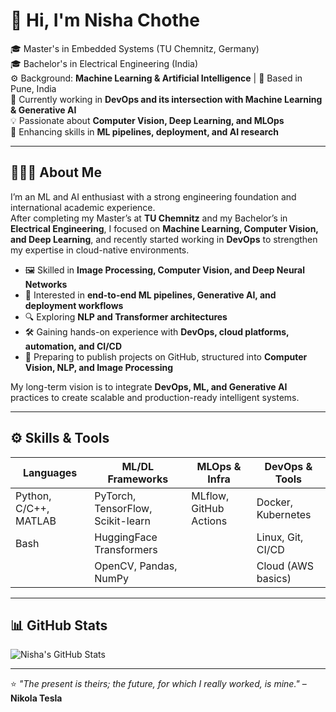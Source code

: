 # 👋 Hi, I'm Nisha Chothe  

🎓 Master's in Embedded Systems (TU Chemnitz, Germany)  
🎓 Bachelor's in Electrical Engineering (India)  
⚙️ Background: **Machine Learning & Artificial Intelligence** | 📍 Based in Pune, India  
💼 Currently working in **DevOps and its intersection with Machine Learning & Generative AI**  
💡 Passionate about **Computer Vision, Deep Learning, and MLOps**  
🌱 Enhancing skills in **ML pipelines, deployment, and AI research**  

---

## 👩🏽‍💻 About Me
I’m an ML and AI enthusiast with a strong engineering foundation and international academic experience.  
After completing my Master’s at **TU Chemnitz** and my Bachelor’s in **Electrical Engineering**, I focused on **Machine Learning, Computer Vision, and Deep Learning**, and recently started working in **DevOps** to strengthen my expertise in cloud-native environments.  

- 🖼️ Skilled in **Image Processing, Computer Vision, and Deep Neural Networks**  
- 🚀 Interested in **end-to-end ML pipelines, Generative AI, and deployment workflows**  
- 🔍 Exploring **NLP and Transformer architectures**  
- 🛠️ Gaining hands-on experience with **DevOps, cloud platforms, automation, and CI/CD**  
- 📂 Preparing to publish projects on GitHub, structured into **Computer Vision, NLP, and Image Processing**  

My long-term vision is to integrate **DevOps, ML, and Generative AI** practices to create scalable and production-ready intelligent systems.  

---

## ⚙️ Skills & Tools  

| Languages | ML/DL Frameworks | MLOps & Infra | DevOps & Tools |
|-----------|-----------------|---------------|----------------|
| Python, C/C++, MATLAB | PyTorch, TensorFlow, Scikit-learn | MLflow, GitHub Actions | Docker, Kubernetes |
| Bash | HuggingFace Transformers | | Linux, Git, CI/CD |
| | OpenCV, Pandas, NumPy | | Cloud (AWS basics) |

---

## 📊 GitHub Stats  

![Nisha's GitHub Stats](https://github-readme-stats.vercel.app/api?username=chothenisha&show_icons=true&theme=tokyonight)  

<!-- Uncomment this once you have more repos to showcase top languages -->
<!-- ![Top Languages](https://github-readme-stats.vercel.app/api/top-langs/?username=chothenisha&layout=compact&theme=tokyonight) -->

---

⭐️ *"The present is theirs; the future, for which I really worked, is mine."* – **Nikola Tesla**  



<!--
**chothenisha/chothenisha** is a ✨ _special_ ✨ repository because its `README.md` (this file) appears on your GitHub profile.

Here are some ideas to get you started:

- 🔭 I’m currently working on ...
- 🌱 I’m currently learning ...
- 👯 I’m looking to collaborate on ...
- 🤔 I’m looking for help with ...
- 💬 Ask me about ...
- 📫 How to reach me: ...
- 😄 Pronouns: ...
- ⚡ Fun fact: ...
-->
